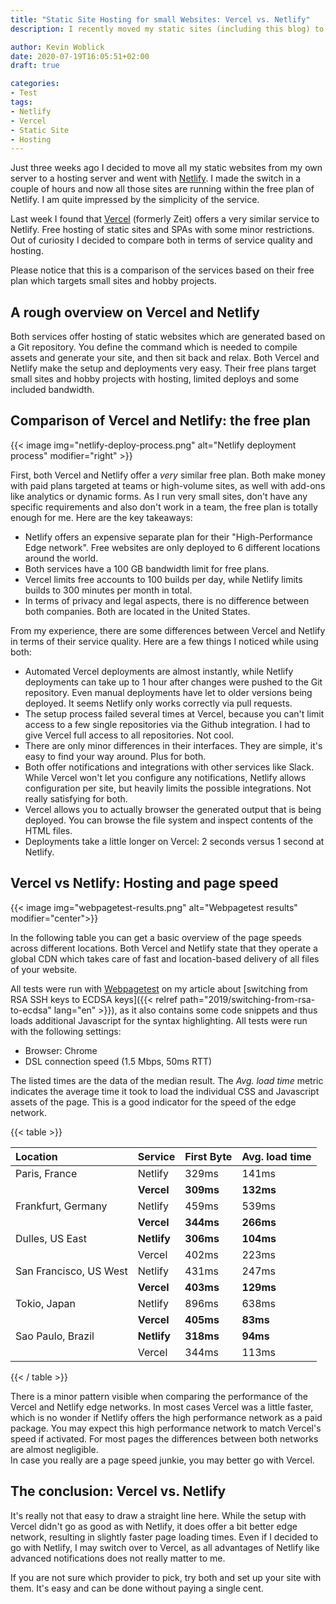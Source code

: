 ```yaml
---
title: "Static Site Hosting for small Websites: Vercel vs. Netlify"
description: I recently moved my static sites (including this blog) to Netlify. I later found that Vercel offers a very similar hosting so I decided to compare both services.

author: Kevin Woblick
date: 2020-07-19T16:05:51+02:00
draft: true

categories:
- Test
tags:
- Netlify
- Vercel
- Static Site
- Hosting
---
```


Just three weeks ago I decided to move all my static websites from my own server to a hosting server and went with [Netlify](https://www.netlify.com/). I made the switch in a couple of hours and now all those sites are running within the free plan of Netlify. I am quite impressed by the simplicity of the service.

Last week I found that [Vercel](https://vercel.com/) (formerly Zeit) offers a very similar service to Netlify. Free hosting of static sites and SPAs with some minor restrictions. Out of curiosity I decided to compare both in terms of service quality and hosting.

Please notice that this is a comparison of the services based on their free plan which targets small sites and hobby projects.


## A rough overview on Vercel and Netlify

Both services offer hosting of static websites which are generated based on a Git repository. You define the command which is needed to compile assets and generate your site, and then sit back and relax. Both Vercel and Netlify make the setup and deployments very easy. Their free plans target small sites and hobby projects with hosting, limited deploys and some included bandwidth. 


## Comparison of Vercel and Netlify: the free plan

{{< image img="netlify-deploy-process.png" alt="Netlify deployment process" modifier="right" >}}

First, both Vercel and Netlify offer a _very_ similar free plan. Both make money with paid plans targeted at teams or high-volume sites, as well with add-ons like analytics or dynamic forms. As I run very small sites, don't have any specific requirements and also don't work in a team, the free plan is totally enough for me. Here are the key takeaways:

* Netlify offers an expensive separate plan for their "High-Performance Edge network". Free websites are only deployed to 6 different locations around the world.
* Both services have a 100 GB bandwidth limit for free plans.
* Vercel limits free accounts to 100 builds per day, while Netlify limits builds to 300 minutes per month in total.
* In terms of privacy and legal aspects, there is no difference between both companies. Both are located in the United States.

From my experience, there are some differences between Vercel and Netlify in terms of their service quality. Here are a few things I noticed while using both:

* Automated Vercel deployments are almost instantly, while Netlify deployments can take up to 1 hour after changes were pushed to the Git repository. Even manual deployments have let to older versions being deployed. It seems Netlify only works correctly via pull requests.
* The setup process failed several times at Vercel, because you can't limit access to a few single repositories via the Github integration. I had to give Vercel full access to all repositories. Not cool.
* There are only minor differences in their interfaces. They are simple, it's easy to find your way around. Plus for both.
* Both offer notifications and integrations with other services like Slack. While Vercel won't let you configure any notifications, Netlify allows configuration per site, but heavily limits the possible integrations. Not really satisfying for both.
* Vercel allows you to actually browser the generated output that is being deployed. You can browse the file system and inspect contents of the HTML files.
* Deployments take a little longer on Vercel: 2 seconds versus 1 second at Netlify.


## Vercel vs Netlify: Hosting and page speed

{{< image img="webpagetest-results.png" alt="Webpagetest results" modifier="center">}}

In the following table you can get a basic overview of the page speeds across different locations. Both Vercel and Netlify state that they operate a global CDN which takes care of fast and location-based delivery of all files of your website.

All tests were run with [Webpagetest](https://www.webpagetest.org/) on my article about [switching from RSA SSH keys to ECDSA keys]({{< relref path="2019/switching-from-rsa-to-ecdsa" lang="en" >}}), as it also contains some code snippets and thus loads additional Javascript for the syntax highlighting. All tests were run with the following settings:

* Browser: Chrome
* DSL connection speed (1.5 Mbps, 50ms RTT)

The listed times are the data of the median result. The _Avg. load time_ metric indicates the average time it took to load the individual CSS and Javascript assets of the page. This is a good indicator for the speed of the edge network.

{{< table >}}

| Location | Service | First Byte | Avg. load time |
|:--------|:---------|:-----------|:---------------|
| Paris, France          | Netlify | 329ms | 141ms |
|                        | **Vercel**  | **309ms** | **132ms** |
| Frankfurt, Germany     | Netlify | 459ms | 539ms |
|                        | **Vercel** | **344ms** | **266ms** |
| Dulles, US East        | **Netlify** | **306ms** | **104ms** |
|                        | Vercel  | 402ms | 223ms |
| San Francisco, US West | Netlify | 431ms | 247ms |
|                        | **Vercel**  | **403ms** | **129ms** |
| Tokio, Japan           | Netlify | 896ms | 638ms |
|                        | **Vercel**  | **405ms** | **83ms** |
| Sao Paulo, Brazil      | **Netlify** | **318ms** | **94ms** |
|                        | Vercel  | 344ms | 113ms |

{{< / table >}}

There is a minor pattern visible when comparing the performance of the Vercel and Netlify edge networks. In most cases Vercel was a little faster, which is no wonder if Netlify offers the high performance network as a paid package. You may expect this high performance network to match Vercel's speed if activated. For most pages the differences between both networks are almost negligible.  
In case you really are a page speed junkie, you may better go with Vercel.


## The conclusion: Vercel vs. Netlify

It's really not that easy to draw a straight line here. While the setup with Vercel didn't go as good as with Netlify, it does offer a bit better edge network, resulting in slightly faster page loading times. Even if I decided to go with Netlify, I may switch over to Vercel, as all advantages of Netlify like advanced notifications does not really matter to me.

If you are not sure which provider to pick, try both and set up your site with them. It's easy and can be done without paying a single cent.
